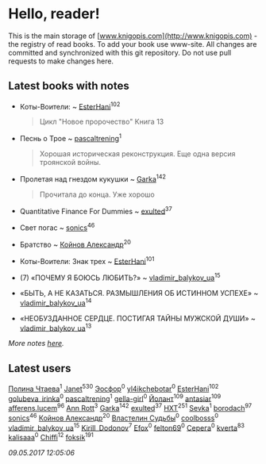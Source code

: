 # Hello, reader!
This is the main storage of [www.knigopis.com](http://www.knigopis.com) - the registry of read books.
To add your book use www-site. All changes are committed and synchronized with this git repository.
Do not use pull requests to make changes here.


## Latest books with notes
* Коты-Воители: ~ [EsterHani](users/305/30558181-vkontakte)<sup>102</sup>
    > Цикл "Новое пророчество"
    > Книга 13

* Песнь о Трое ~ [pascaltrening](users/116/1168869274-facebook)<sup>1</sup>
    > Хорошая историческая реконструкция. Еще одна версия троянской войны.

* Пролетая над гнездом кукушки ~ [Garka](users/115/115753719718250012620-google)<sup>142</sup>
    > Прочитала до конца. Уже хорошо

* Quantitative Finance For Dummies ~ [exulted](users/100/100599204551896265722-google)<sup>37</sup>

* Свет погас ~ [sonics](users/588/5880221-vkontakte)<sup>46</sup>

* Братство ~ [Койнов Александр](users/414/414040473-vkontakte)<sup>20</sup>

* Коты-Воители: Знак трех ~ [EsterHani](users/305/30558181-vkontakte)<sup>101</sup>

* (7) «ПОЧЕМУ Я БОЮСЬ ЛЮБИТЬ?» ~ [vladimir_balykov_ua](users/423/423302481-vkontakte)<sup>15</sup>

* «БЫТЬ, А НЕ КАЗАТЬСЯ. РАЗМЫШЛЕНИЯ ОБ ИСТИННОМ УСПЕХЕ» ~ [vladimir_balykov_ua](users/423/423302481-vkontakte)<sup>14</sup>

* «НЕОБУЗДАННОЕ СЕРДЦЕ. ПОСТИГАЯ ТАЙНЫ МУЖСКОЙ ДУШИ» ~ [vladimir_balykov_ua](users/423/423302481-vkontakte)<sup>13</sup>


_More notes [here](latest_books_with_notes.md)._


## Latest users
[Полина Чтаева](users/182/18209789998000712034-mailru)<sup>1</sup> 
[Janet](users/205/20565064-vkontakte)<sup>530</sup> 
[Эосфор](users/193/1931089343792598-facebook)<sup>0</sup> 
[yl4ikchebotar](users/651/65177110-vkontakte)<sup>0</sup> 
[EsterHani](users/305/30558181-vkontakte)<sup>102</sup> 
[golubeva_irinka](users/208/20867638-vkontakte)<sup>0</sup> 
[pascaltrening](users/116/1168869274-facebook)<sup>1</sup> 
[gella-girl](users/421/42198251-vkontakte)<sup>0</sup> 
[Йолант](users/104/104690883692185089260-google)<sup>109</sup> 
[antasiar](users/688/68827372-vkontakte)<sup>109</sup> 
[afferens.lucem](users/196/196071655-vkontakte)<sup>96</sup> 
[Ann Rott](users/108/108774233915925319546-google)<sup>3</sup> 
[Garka](users/115/115753719718250012620-google)<sup>142</sup> 
[exulted](users/100/100599204551896265722-google)<sup>37</sup> 
[HXT](users/100/100002563462782-facebook)<sup>251</sup> 
[Sevka](users/101/101641083016803975228-google)<sup>1</sup> 
[borodach](users/157/15706320-vkontakte)<sup>97</sup> 
[sonics](users/588/5880221-vkontakte)<sup>46</sup> 
[Койнов Александр](users/414/414040473-vkontakte)<sup>20</sup> 
[Властелин Судьбы](users/117/117046242609775896772-google)<sup>0</sup> 
[coolbosss](users/135/135787469-vkontakte)<sup>0</sup> 
[vladimir_balykov_ua](users/423/423302481-vkontakte)<sup>15</sup> 
[Kirill_Dodonov](users/870/870467263091830-facebook)<sup>7</sup> 
[Efox](users/117/1178574968926770-facebook)<sup>0</sup> 
[felton69](users/110/110215084470395017436-google)<sup>0</sup> 
[Серега](users/789/7896728489653516386-mailru)<sup>0</sup> 
[kverta](users/312/312298637-vkontakte)<sup>83</sup> 
[kalisaaa](users/144/1444844975573671-facebook)<sup>0</sup> 
[Chiffi](users/105/105831994080785626680-google)<sup>12</sup> 
[foksik](users/173/1734575-vkontakte)<sup>191</sup> 


_09.05.2017 12:05:06_
